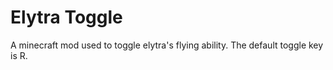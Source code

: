 # Elytra Toggle
A minecraft mod used to toggle elytra's flying ability. The default toggle key is R.